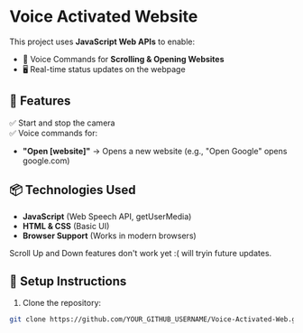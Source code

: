 # Voice Activated Website

This project uses **JavaScript Web APIs** to enable:
- 🎤 Voice Commands for **Scrolling & Opening Websites**
- 🖥️ Real-time status updates on the webpage

## 🚀 Features
✅ Start and stop the camera  
✅ Voice commands for: 
- **"Open [website]"** → Opens a new website (e.g., "Open Google" opens google.com)  

## 📦 Technologies Used
- **JavaScript** (Web Speech API, getUserMedia)
- **HTML & CSS** (Basic UI)
- **Browser Support** (Works in modern browsers)

Scroll Up and Down features don't work yet :( will tryin future updates.

## 🔧 Setup Instructions
1. Clone the repository:
```sh
git clone https://github.com/YOUR_GITHUB_USERNAME/Voice-Activated-Web.git
